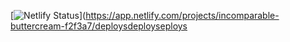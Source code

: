 [![Netlify Status](https://api.netlify.com/api/v1/badges/90f556b6-b5c6-4641-a5eb-378a15be815f/deploy-status)](https://app.netlify.com/projects/incomparable-buttercream-f2f3a7/deploysdeployseploys
